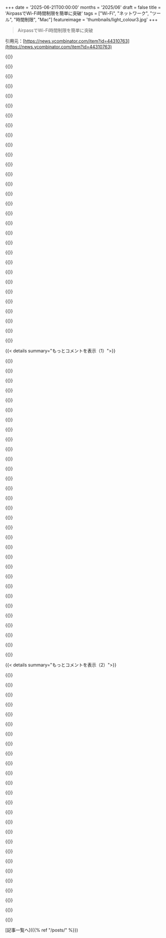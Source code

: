 +++
date = '2025-06-21T00:00:00'
months = '2025/06'
draft = false
title = 'AirpassでWi-Fi時間制限を簡単に突破'
tags = ["Wi-Fi", "ネットワーク", "ツール", "時間制限", "Mac"]
featureimage = 'thumbnails/light_colour3.jpg'
+++

> AirpassでWi-Fi時間制限を簡単に突破

引用元：[https://news.ycombinator.com/item?id=44310763](https://news.ycombinator.com/item?id=44310763)




{{<matomeQuote body="Electronアプリ全体を起動したくないなら、このコマンドラインが重要だよ： sudo.exec(”/System/Library/PrivateFrameworks/Apple80211.framework/Versions/Current/Resources/airport en0 -z ＆＆ ifconfig en0 ether `openssl rand -hex 6 | sed ’s/\(..\)/\1:/g; s/.$//’`”)" userName="classichasclass" createdAt="2025/06/21 15:37:13" color="#ff33a1">}}




{{<matomeQuote body="ビジネスロジックたった200バイトなのにUI ＆ boilerplateとかで47MBってどういうこと？<br>Electronは開発楽だけど、最近のアプリがこうも肥大化してるのは残念だね。" userName="paxys" createdAt="2025/06/21 17:24:36" color="">}}




{{<matomeQuote body="今どきのアプリの肥大化を例えるならさ、ロジック20バイト、全体47MBは235万倍。<br>これは1ポンドの物を747二機とシロナガスクジラで運ぶようなもん！20バイト動かすだけなのに。" userName="aeonik" createdAt="2025/06/21 17:31:59" color="#ff5c5c">}}




{{<matomeQuote body="Mac専用でメニューバーアイコンと通知だけ出すアプリがなんでElectronなの？ それってSwiftなら30行もあれば書けるっしょ。" userName="rafram" createdAt="2025/06/21 15:47:52" color="#ff5c5c">}}




{{<matomeQuote body="でもさ、荷物を保護する機能満載で、環境負荷もほぼなく、小さい飛行機と大差ないなら、でかい747で運ぶかもね。<br>ソフト開発には小さく効率的にするインセンティブがなくて、無料のでかいの使うメリットはいっぱいあるんだよ。" userName="anon7000" createdAt="2025/06/21 18:32:17" color="">}}




{{<matomeQuote body="その例えはちょっと違うんじゃない？だってデメリットあるじゃん、遅いしメモリもディスクも使うし。<br>…今どきのマシンで、アプリいっぱい動かすとき、みんな肥大化してると全体でめちゃくちゃ重くなるんだよ。" userName="dented42" createdAt="2025/06/21 18:39:17" color="#785bff">}}




{{<matomeQuote body="あのコマンドって具体的に何してるの？Wi-FiインターフェースがEthernetだと思わせると早くなるとか？" userName="hk1337" createdAt="2025/06/21 16:02:02" color="">}}




{{<matomeQuote body="関係ないかもだけどさ： 人を車で運ぶって、ペットボトル2本をカートで運ぶみたいなもん。<br>歩行者天国でみんなカート使ったら大渋滞。これって道路と同じだよね！" userName="aquafox" createdAt="2025/06/21 18:12:58" color="">}}




{{<matomeQuote body="あれは単にMACアドレスをリセットしてるだけだよ。<br>そうするとルーターが新しいデバイスだと認識して、「X分まで無料Wi-Fi」みたいな制限にかからなくなるんだ。" userName="sodality2" createdAt="2025/06/21 16:07:57" color="#ff5733">}}




{{<matomeQuote body="それは「take up a ton of memory」じゃないし、もし47MBが「a lot of disk space」だと思うなら、たぶんもっと大きい disk が必要だね。ほとんどの laptop は少なくとも250GBあるから、この program は disk space の約0.0188%しか使わないよ。frankly、大した量じゃない。私はこれより大きいPDFファイルも持ってたし、これを常に loaded して running する必要もないから、「take up a ton of memory」じゃないんだ。" userName="leptons" createdAt="2025/06/21 19:20:21" color="">}}




{{<matomeQuote body="それはほとんどの free wifi サービスが使ってる sms code の requirent を circumvent できないよ。" userName="dizhn" createdAt="2025/06/21 16:53:20" color="#ff5733">}}




{{<matomeQuote body="＞ it has nearly no environntal downside and has no aningful downside<br>これはそうじゃないと思うな。例えば、私たちは数年ごとに computer を買い替えるけど、それは新しいのが今の computer ではできないことができるからじゃなくて、同じことをするための software がどんどん resource-hungry になるからなんだ。" userName="GTP" createdAt="2025/06/21 19:21:55" color="">}}




{{<matomeQuote body="app の frontend が欲しいなら、たぶん Electron を使って数分で済ませちゃうのが一番手っ取り早いよ。Qt とか他の fraework の docs を dig through するよりね。それだけの価値があるか？たぶんないけど、これは single-platfo app だし。でもJS+HTMLは the and custoize しやすいけど、Qt は…そこまで簡単じゃないんだ。" userName="SR2Z" createdAt="2025/06/21 16:52:15" color="">}}




{{<matomeQuote body="それは externalized cost って呼ばれてて、IRL と同じくらい software でも real なんだよ。" userName="iknowstuff" createdAt="2025/06/21 19:59:48" color="">}}




{{<matomeQuote body="つまり cost は存在するんだけど、developer が（直接は）払ってないだけ。でも結局、私たちみんなが誰か他の人の externalized cost を払うことになるんだ。もちろん、その developer も他の developer の externalized cost を払ってるんだけどね。" userName="GTP" createdAt="2025/06/21 20:36:54" color="">}}




{{<matomeQuote body="47MB って、かつて広く使われた commercial graphical operating syst の約3倍の容量なんだ。それだけあれば Microsoft Word も入って、まだ plenty の space が残ってたよ。どれだけ堕ちたんだろうね。" userName="BobbyTables2" createdAt="2025/06/21 20:46:49" color="">}}




{{<matomeQuote body="いいね、bash alias として追加したよ。<br>alias randoac=’sudo /Syste/Library/PrivateFraeworks/Apple80211.fraework/Versions/Current/Resources/airport en0 -z && sudo ifconfig en0 ether $(openssl rand -hex 6 | sed ”s/../&:/g; s/:$//”)’" userName="tommoor" createdAt="2025/06/21 17:44:41" color="#ff33a1">}}




{{<matomeQuote body="MacでActionScriptってまだ生きてんの？昔は色んな処理の土台だったのに、 criminally overlooked（ひどく見過ごされてた）感あるよね。" userName="gopher_space" createdAt="2025/06/21 19:53:03" color="">}}




{{<matomeQuote body="いや、過去の人？今はHDDだって36TBだよ。どんどんデカくなってるんだから、47MBなんてマジで気にすることないって。" userName="leptons" createdAt="2025/06/21 21:36:39" color="">}}




{{<matomeQuote body="Swift分からないけどElectron知ってるなら、Javascriptで30行で書く方が楽勝っしょ。気に入らないなら、自分で書いて公開すればいいだけだしね。" userName="jeroenhd" createdAt="2025/06/21 16:53:41" color="">}}




{{<matomeQuote body="その人たちって、20分運転して来たとか、仕事帰りとか、他の用事とか、子供の迎えとか、色々あるだろ。まあ、君には良いことだったね。" userName="bongodongobob" createdAt="2025/06/21 20:23:52" color="">}}




{{<matomeQuote body="マジで、もっと多くの開発者がこれに少しでも関心持ってほしいわ。今のデスクトップアプリ開発って、本当に恥ずかしすぎる状態だよ。" userName="ryandrake" createdAt="2025/06/21 18:03:14" color="">}}




{{<matomeQuote body="macOS 26で試したら`airport`コマンド無くなってたわ。`airportd.sb`ってファイルはあるけど、なんかs-expression＼LISPのパーミッションっぽい。変なの。<br>追記：macOS 15のVMで試したら、<br>WARNING: The airport command line tool is deprecated and will be removed in a future release. For diagnosing Wi-Fi related issues, use the Wireless Diagnostics app or wdutil command line tool.<br>って出た。マジで無くなるのかよ。" userName="commandersaki" createdAt="2025/06/21 18:39:30" color="#45d325">}}




{{<matomeQuote body="ソフトウェアだと人件費＝時間＝金で、物理的なモノでいう質量のanalogous（類似物）みたいなもんだ。だから、アプリ使う人全員のtime savings（時間節約）と、コード手打ちするのとで計算しろよ。Mass（質量）のanalogousとか、マジで意味ない比喩だし。" userName="foxglacier" createdAt="2025/06/21 21:48:37" color="#785bff">}}




{{<matomeQuote body="俺に言わせりゃ、Electronってのはちゃんとやる方法を学ばなくて済むoverkill（やりすぎ）な手抜き方法だよ。で、みんな学ぶのが大嫌いなのさ。" userName="palata" createdAt="2025/06/21 17:33:21" color="">}}




{{<matomeQuote body="Electronアプリが「時間節約」とかマジで馬鹿げてる！ホントのコスト削減はlabor（労働力）だよ。<br>Web開発は、QtとかFlutterとかと比べても、nativeアプリ複数管理するより、マジで参入障壁が低い。だから、これは材料費って話じゃなく、talent（才能）の話。<br>Webのリーダーはcomplacent（自己満足）になってて、時には真剣じゃない。<br>SvelteKitとか見てみろよ。俺Web屋じゃないけど、Svelteは好きだけどSvelteKitは嫌い。major releaseは毎回「fuck you」って感じ。" userName="tucnak" createdAt="2025/06/22 20:50:57" color="#45d325">}}




{{<matomeQuote body="最近のOSにこの機能が組み込まれてて良かったよ。MacOS（Sequoia以降）ならネットワークを忘れて再接続すれば新しいMACアドレスになるんだ [1]。Androidのドキュメントは接続ごとに新しいアドレスを生成するかどうかちょっとあいまい [2] だけど、多分忘れて再接続でいけると思う。開発者向け設定で「Wi-Fi非永続的MACランダム化」の項目をオンにする必要があるかもね。Windowsだと「ランダムハードウェアアドレス」のスイッチをオンにすれば、新しいシード／アドレスが生成されるみたい。<br>[1] https://support.apple.com/en-euro/102509<br>[2] https://source.android.com/docs/core/connect/wifi-mac-random..." userName="ammar2" createdAt="2025/06/21 15:45:05" color="#ff33a1">}}




{{<matomeQuote body="[1]によると、新しいiOS/macOSバージョンだと24時間に1回しか機能しないらしいよ。古いのだと2週間に1回だけだって。" userName="lxgr" createdAt="2025/06/21 17:51:25" color="#ff5c5c">}}




{{<matomeQuote body="そうそう、開発者向け設定をオンにする必要があったけど、フライト中（American Airlinesの広告を見たら20分無料のインターネット、MACごとに1回だけ）で完璧に機能したよ。" userName="km3r" createdAt="2025/06/21 16:54:12" color="#ff33a1">}}




{{<matomeQuote body="それって、iOS 18で開発者モードを有効にしたら、ネットワークを忘れるたびに新しいMacアドレスになるってこと？開発者モードじゃないと忘れても毎回新しくならないの？このスレッドの別の場所でリンクされてるAppleのドキュメントだと、通常はネットワークを忘れても24時間に1回だけ新しいMacになるって書いてあるんだけど。来週長い船旅に出るんだけど、もしそうならこの技使えるかも！" userName="fendale" createdAt="2025/06/21 19:59:40" color="">}}




{{< details summary="もっとコメントを表示（1）">}}

{{<matomeQuote body="もう何年も前の汎用Androidスマホを持ってるんだけど、メーカーがWi-Fi NVRAMをプログラムするのすらサボってたから、ドライバをロード／アンロードするたびに新しいランダム生成のMACアドレスになったんだ。それが最近機能になってるなんて面白いね。" userName="userbinator" createdAt="2025/06/22 03:53:22" color="">}}




{{<matomeQuote body="ローテーションするアドレスって3つまでじゃなかった？この記事のスクリプトはランダムに生成してるけど。" userName="bapak" createdAt="2025/06/21 16:37:03" color="">}}




{{<matomeQuote body="これはDebian Linux（ほとんどのディストリビューションで動くはず）用の似たような小さなスクリプトだよ、classhasclassのコメントを参考にしたんだ。<br>`wlan0`は`ip link show`で確認できる君のワイヤレスインターフェースに置き換えてね、俺の場合は`wlp0s20f3`だよ。`openssl rand`コマンドは無効なMACを生成することがあったから、これに置き換えたんだ。これで有効なものだけになるはず。<br>NEW_MAC=$(printf ’02:%02x:%02x:%02x:%02x:%02x<br>’ $((RANDOM%256)) $((RANDOM%256)) $((RANDOM%256)) $((RANDOM%256)) $((RANDOM%256)))<br>sudo ip link set wlan0 down<br>sudo ip link set wlan0 address ”$NEW_MAC”<br>sudo ip link set wlan0 up" userName="purplehat_" createdAt="2025/06/21 17:22:07" color="#45d325">}}




{{<matomeQuote body="KDE PlasmaにはNetwork ManagerのUIのMACアドレスのフィールドの隣に「Random」ボタンがあるよ。俺はDebian Testingを使ってるから、いつ追加されたかは分からないけど。" userName="righthand" createdAt="2025/06/21 17:46:31" color="#45d325">}}




{{<matomeQuote body="昔、寮がアカウントごとに512kbpsしかくれなかったから、Linuxボックスに仮想ethを20個くらい繋げて、その20個のインターフェースを束ねて使ってたんだ。" userName="vachina" createdAt="2025/06/21 18:33:34" color="">}}




{{<matomeQuote body="認証はどうやってたの？あと、トラフィック制御のロジックはどうなってたの？" userName="xrisk" createdAt="2025/06/21 19:16:36" color="#ff33a1">}}




{{<matomeQuote body="認証はキャプティブポータルでID／パスワードだよ。帯域増やしたかったら金払う感じ。システムが“pwned”状態だったから、結局自分で無制限帯域にしちゃったんだ。" userName="vachina" createdAt="2025/06/22 05:09:56" color="#ff5733">}}




{{<matomeQuote body="Macなら別の方法もあるよ。これ見てみて→https://github.com/halo/LinkLiar" userName="o_____________o" createdAt="2025/06/21 16:20:37" color="#ff33a1">}}




{{<matomeQuote body="↑これが良さそうだね。オープンソースだし機能も多いみたいだし。" userName="visiondude" createdAt="2025/06/21 17:42:53" color="">}}




{{<matomeQuote body="マジで遊ぶならMACアドレスを00:00:00:00:00:00に設定してみなよ。<br>これは不正なアドレスなんだけど、テスト用デバイスでたまにあるから大体の機器は受け付けちゃう。でも、ちゃんとした機器だと技術的に不正だから拒否されるかもね。" userName="mannyv" createdAt="2025/06/21 16:46:07" color="#45d325">}}




{{<matomeQuote body="これ試したことあるけど、キャプティブポータルも時間制限も完全に突破できたよ。" userName="totetsu" createdAt="2025/06/22 00:34:58" color="#ff5c5c">}}




{{<matomeQuote body="あーあ、macOSだとダメだったわ。<br>sudo ifconfig en0 ether 00:00:00:00:00:01<br>ifconfig: ioctl （SIOCAIFADDR）： Can’t assign requested address<br><br>追記: でも外部NICではこれ動いた！ただ、ネットワークは機嫌悪くてDHCP動かなかったけどね。Ubiquitiのこれに関する面白いメモがあったよ。「公式にはXeroxだけど、0:0:0:0:0:0の方がよく見る」だって。" userName="varenc" createdAt="2025/06/22 05:00:40" color="#ff33a1">}}




{{<matomeQuote body="IPとかネットマスク、ルーターIPをメモしておけば、0 MACアドレスで接続にスタティックIPを設定して動かせるかもね。いつものことだけど、環境によるかな（ymmv）。<br>機器によっては、どう実装されてるか次第でブロードキャストストームを起こすかも。Cisco機器だと、設定次第でパケット受け取ってもどこ行くか分かんない場合、全ポートに送っちゃうやつとかあるし。" userName="mannyv" createdAt="2025/06/22 17:06:22" color="#ff33a1">}}




{{<matomeQuote body="これ、Androidのネットワーク設定にはずーっとあるオプションだよね。MACアドレスのランダム化。今じゃデフォルトで有効になってるんじゃなかったっけ？<br>これ基本的なプライバシー機能なんだ。デバイスのMACアドレスで個人特定されちゃうからね。" userName="kazinator" createdAt="2025/06/21 15:43:25" color="">}}




{{<matomeQuote body="そうそう。Androidはデフォルトでやってくれるけど、SSIDごとにランダムなMACが割り当てられてそれが維持されるんだ。でも手動でMAC変えるのも簡単だよ。プライバシーには使えるけど、個人的には公開Wi-Fiの制限回避には役立たないと思うな。だってログインにSMSでのOTPが必要なことがほとんどだから。" userName="jck" createdAt="2025/06/21 16:05:42" color="#785bff">}}




{{<matomeQuote body="Android 11以降のデバイスなら、開発者向けオプションで全てのWi-Fiネットワーク（MACアドレスのランダム化が有効なものね）に対して、一時的じゃないMACアドレスのランダム化をグローバルに有効にできるんだ。このオプションは、設定＞開発者向けオプション＞Wi-Fi non-persistent MAC randomizationってところにあるよ。" userName="rahimnathwani" createdAt="2025/06/21 18:01:32" color="#ff5c5c">}}




{{<matomeQuote body="どうやってやるのか詳しく教えてくれる？ちょっと検索したけど、”straightforward”（簡単）には見えなかったんだ。" userName="matsemann" createdAt="2025/06/21 18:11:31" color="">}}




{{<matomeQuote body="SMSでのOTPは国によるね。イギリスじゃ最近あんまり見ないかな。メールアドレスを聞かれることが多いけど、俺の経験だと有効性チェックしない場合がほとんどだよ。" userName="tengwar2" createdAt="2025/06/21 22:02:03" color="">}}




{{<matomeQuote body="iOSとかmacOSにも、SSIDごとに固定するMACアドレスとローテーションするオプションがあるよ。" userName="hhh" createdAt="2025/06/21 16:13:27" color="">}}




{{<matomeQuote body="いや、その設定はネットワーク間でMACアドレスを変えるけど、特定のネットワークでは同じMACを使い続けるんだ。だから、ネットワークに新規ユーザーと思わせるには、そのネットワーク向けのMACアドレスを変える必要があって、それはデフォルト設定じゃないし、そもそも設定がないことも多いんだよ。" userName="NoahZuniga" createdAt="2025/06/21 16:01:35" color="#785bff">}}




{{<matomeQuote body="GrapheneOSには接続ごとにMACアドレスをランダム化する per-connection って機能があって、それはデフォルトで有効になってるよ。" userName="khimaros" createdAt="2025/06/21 17:39:57" color="#ff33a1">}}




{{<matomeQuote body="Android 11以降なら、開発者向けオプションでその選択肢があるんだ。" userName="rahimnathwani" createdAt="2025/06/21 18:02:24" color="">}}




{{<matomeQuote body="Appleデバイスにもあるよ。「ネットワークを削除」して再接続すれば、新しい偽MACアドレスをネットワークに伝えるんだ。" userName="netsharc" createdAt="2025/06/21 15:57:23" color="#45d325">}}




{{<matomeQuote body="MACアドレスの衝突とかバッティングはどうなるの？素朴な疑問なんだけど、MACアドレスって全部ユニークじゃないといけないと思ってたんだ。" userName="alt227" createdAt="2025/06/21 19:35:31" color="">}}




{{<matomeQuote body="LANセグメント内ではユニークじゃないとダメなんだ。MACアドレスの下位3バイトだけが”ユニーク”で、上位3バイトはベンダーIDでほとんど固定。実際にはClass Cみたいなネットワーク（256台未満）では衝突の可能性は低いけど、同じベンダーのデバイス数百・数千台だと衝突は十分あり得るよ。MAC衝突のトラブルシューティングって結構厄介で、IP衝突より分かりにくいんだよね。" userName="BobbyTables2" createdAt="2025/06/21 20:55:02" color="#785bff">}}




{{<matomeQuote body="MACをランダム化してないと、衝突したときに自分が困るだけだよ。<br>ランダム化してれば、一度つなぎ直せば大丈夫。<br>MACのランダム化はOUIもできるらしい。<br>AndroidはOUIも部分的にランダムにするみたいだよ。<br>だから、ほとんど衝突は起きないはず。" userName="kazinator" createdAt="2025/06/22 17:18:14" color="#38d3d3">}}




{{<matomeQuote body="アドレスは50兆個くらいあるらしいから、一つのネットワークでぶつかるなんてまずないでしょ :)" userName="diggan" createdAt="2025/06/21 19:47:43" color="">}}




{{<matomeQuote body="昔あったアプリを思い出したよ。<br>有料Wi-FiにつないでるMACアドレスをスキャンして、自分のMACをそれに変えて、使い終わったら元に戻すやつ。" userName="josh_carterPDX" createdAt="2025/06/22 05:58:13" color="">}}




{{<matomeQuote body="それって、元のデバイスと干渉しないの？<br>お互いに相手宛てのパケットを受け取っちゃったりするんじゃないの？" userName="WJW" createdAt="2025/06/22 10:15:39" color="">}}




{{<matomeQuote body="うん、そうなるよ。あれは良くない（たぶん違法？）こと。<br>被害者のデバイスはパケットを失い始めて、ネットワークが不安定に見えるんだ。<br>最終的に、相手があきらめて切断して、君が完全にコントロールできるようになるってわけ。" userName="rafram" createdAt="2025/06/22 13:04:18" color="#38d3d3">}}

{{</details>}}




{{< details summary="もっとコメントを表示（2）">}}

{{<matomeQuote body="STPとかanti-flappingが有効になってるネットワークなら、すぐに対策されちゃうと思うけどね。" userName="bongodongobob" createdAt="2025/06/22 17:38:52" color="#785bff">}}




{{<matomeQuote body="パリのホテルでそれを試したら、うまくいったよ。" userName="bibelo" createdAt="2025/06/22 09:27:17" color="">}}




{{<matomeQuote body="別の方法として、Wi-Fiから切断して、このコマンドを使って再接続するんだ。<br>sudo ifconfig en0 ether 02:11:22:33:44:55<br>icelandairでこれに出くわしたよ。" userName="glerk" createdAt="2025/06/21 15:55:23" color="#ff33a1">}}




{{<matomeQuote body="それは一時的に使えるようにするだけだよ。<br>有効期限が切れるたびに、番号を変える必要があるね。" userName="pcl" createdAt="2025/06/21 17:12:11" color="">}}




{{<matomeQuote body="Electronアプリも同じ制限があるみたい（「無料Wi-Fiのためにネットワークに再接続して」って通知が出る）。<br>それに、ネットワークインターフェースが使われてたらMACアドレスは変えられないはずだよ。" userName="glerk" createdAt="2025/06/21 17:27:49" color="">}}




{{<matomeQuote body="この記事の簡単な対策は、Wi-Fiアクセスに時間制限パスワードを使うことだよ。有効なパスワード入れるまでアクセス拒否して、そのパスワードとMACアドレスの組み合わせだけ数分間許可するんだ。コーヒー買って新しいパスワードもらうとかね。" userName="netik" createdAt="2025/06/21 17:27:00" color="#ff33a1">}}




{{<matomeQuote body="へぇ、そんなに”簡単”なら何年も前にやってたでしょ。でもカフェは結局やめちゃったんだよね、全然簡単じゃなかったから。店員さんの時間は、コーヒー作るのに使った方が効率的でしょ？パスワード問題で何回も低いレベルの技術サポートするよりね。" userName="reaperducer" createdAt="2025/06/21 18:29:38" color="#38d3d3">}}




{{<matomeQuote body="技術的には簡単だけど、お店がWi-Fiルーター買い替えたりファームウェア更新したり、店員さんが今のパスワード見れるようにしたり、POSシステムと連携してレシートに印刷したり、看板更新したり…って話でしょ。普通のIT詳しくない経営者には全然簡単じゃないよね。" userName="pimlottc" createdAt="2025/06/21 18:10:08" color="#ff5c5c">}}




{{<matomeQuote body="MacってMACアドレスをランダムに変える機能もうあるよね？この機能を見破って、オフにしないと繋がらせてくれないアクセスポイントもあったよ。" userName="cactusplant7374" createdAt="2025/06/21 15:35:44" color="#ff5733">}}




{{<matomeQuote body="どうやって検出したんだろうね？もしかしたらランダムに生成されたMACアドレスのほとんどが、無効だったり割り当てられてないスペースにあるとか？" userName="myself248" createdAt="2025/06/21 15:47:18" color="">}}




{{<matomeQuote body="RFC 7042によると、MACアドレスには”ローカルビット”ってのがあるんだ。だから、2番目の文字がE、A、2、6のMACアドレスは”ローカル”で、実質”ソフトウェアがランダムに選んだ”ってことなんだよ。だから僕の今のmacOSが選んだMACアドレス 16:6a:d2:20:e6:eb は、2番目の数字が6だから”ローカル”ってわけ。" userName="jasongill" createdAt="2025/06/21 15:54:20" color="#ff5733">}}




{{<matomeQuote body="うーん、もしかして僕のM1 Macがカフェのホットスポットに繋がりにくい理由ってこれなのかな？よく、繋がったと思ったら1分もしないうちに切られちゃう場所があるんだよね。" userName="bapak" createdAt="2025/06/21 16:39:16" color="">}}




{{<matomeQuote body="これ知らなかった！普通はGPが言ってたみたいにOUIでやってると思ってたんだ。有効なOUIの小さいキャッシュテーブルを持ってて、その範囲外のプレフィックスは警告出すって感じでね。情報共有ありがとう！" userName="boston_clone" createdAt="2025/06/21 16:25:00" color="#ff5733">}}




{{<matomeQuote body="これってさ、自分のMACアドレスを管理するユーティリティとして使った方が役に立ちそうじゃない？例えば、PCとスマホの間でMACアドレスとかIPアドレスをクローンしたり、競合を自動で解決したりとか。そうすれば、飛行機とかで買ったWi-Fiを複数のデバイスで分け合えるしね。" userName="avidiax" createdAt="2025/06/21 15:38:20" color="#ff33a1">}}




{{<matomeQuote body="そうすれば、飛行機とかで買ったWi-Fiを複数のデバイスで分け合えるしね。それにはルーターが必要だけど、幸いなことに最近のほとんどのスマホやPCにはそれが内蔵されてるんだよ。" userName="userbinator" createdAt="2025/06/22 03:57:01" color="#ff33a1">}}




{{<matomeQuote body="同じMACアドレスじゃ複数台で共有は無理だよ。1台だけしか無理。" userName="jagged-chisel" createdAt="2025/06/21 20:24:59" color="">}}




{{<matomeQuote body="時間制限Wi-Fiなんて見たことないな〜。ネットカフェは昔あったけど、どこでよくあるの？" userName="balls187" createdAt="2025/06/21 19:48:48" color="">}}




{{<matomeQuote body="飛行機以外だと空港にもあるよ。チューリッヒ空港は4時間無料、シュトゥットガルト空港は60分とかね。" userName="mr_mitm" createdAt="2025/06/22 14:54:07" color="#ff5733">}}




{{<matomeQuote body="Virgin Atlanticは20分無料だよ。その後は有料。" userName="scarface_74" createdAt="2025/06/22 13:24:41" color="#ff33a1">}}




{{<matomeQuote body="記事のタイトルは航空会社の制限のことじゃない？JALとか1時間無料だったりするし。" userName="mcshicks" createdAt="2025/06/21 20:14:50" color="">}}




{{<matomeQuote body="飛行機での使い方を考えてたけど、普通座席番号とか聞かれるよね？MACアドレスだけで無料くれる航空会社あるの？メッセージング無料はよくあるけど。チャットで使えるサーバー作りたいな〜。" userName="andy99" createdAt="2025/06/21 20:33:35" color="">}}




{{<matomeQuote body="チャットで有用機能使えるサーバーはもうあるよ！<br>WhatsApp: https://news.ycombinator.com/item?id=33568994<br>Facebook Messenger: https://news.ycombinator.com/item?id=9203946<br>SMS: https://news.ycombinator.com/item?id=8304409" userName="userbinator" createdAt="2025/06/22 04:01:55" color="#ff5c5c">}}




{{<matomeQuote body="JALで試したけどメアド聞かれただけだったよ。メアド2つ使えば倍の時間いけるかと思ったけど、1時間無料だったから十分だったな。仕様変更されるかもね。" userName="mcshicks" createdAt="2025/06/21 20:51:03" color="#38d3d3">}}




{{<matomeQuote body="飛行機とかね。30分無料とかのやつ。" userName="josu" createdAt="2025/06/21 20:36:33" color="">}}




{{<matomeQuote body="最近フライトで時間制限が問題になったことないな〜。有料でログインするんじゃないの？そもそも繋がっても不安定で使えないのが最大の問題だけどね。" userName="seemaze" createdAt="2025/06/22 15:43:22" color="">}}

{{</details>}}



[記事一覧へ]({{% ref "/posts/" %}})
